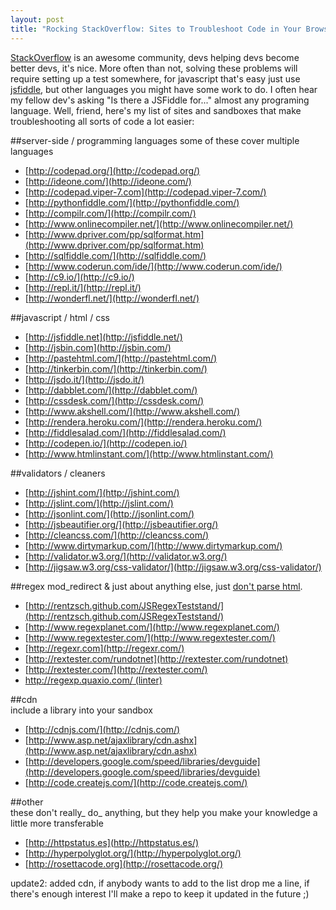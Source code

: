 ```yaml
--- 
layout: post 
title: "Rocking StackOverflow: Sites to Troubleshoot Code in Your Browser" 
--- 
```


[StackOverflow](http://stackoverflow.com/) is an awesome community, devs 
helping devs become better devs, it's nice. More often than not, solving these 
problems will require setting up a test somewhere, for javascript that's easy 
just use [jsfiddle](http://jsfiddle.net/), but other languages you might have 
some work to do. I often hear my fellow dev's asking "Is there a JSFiddle for..."
almost any programing language. Well, friend, here's my list of sites and sandboxes
that make troubleshooting all sorts of code a lot easier:  


##server-side / programming languages
some of these cover multiple languages

* [http://codepad.org/](http://codepad.org/)
* [http://ideone.com/](http://ideone.com/)
* [http://codepad.viper-7.com](http://codepad.viper-7.com/)
* [http://pythonfiddle.com/](http://pythonfiddle.com/)
* [http://compilr.com/](http://compilr.com/)
* [http://www.onlinecompiler.net/](http://www.onlinecompiler.net/)
* [http://www.dpriver.com/pp/sqlformat.htm](http://www.dpriver.com/pp/sqlformat.htm)
* [http://sqlfiddle.com/](http://sqlfiddle.com/)
* [http://www.coderun.com/ide/](http://www.coderun.com/ide/)
* [http://c9.io/](http://c9.io/)
* [http://repl.it/](http://repl.it/)
* [http://wonderfl.net/](http://wonderfl.net/)


##javascript / html / css

* [http://jsfiddle.net](http://jsfiddle.net/)
* [http://jsbin.com](http://jsbin.com/)
* [http://pastehtml.com/](http://pastehtml.com/)
* [http://tinkerbin.com/](http://tinkerbin.com/)
* [http://jsdo.it/](http://jsdo.it/)
* [http://dabblet.com/](http://dabblet.com/)
* [http://cssdesk.com/](http://cssdesk.com/)
* [http://www.akshell.com/](http://www.akshell.com/)
* [http://rendera.heroku.com/](http://rendera.heroku.com/)
* [http://fiddlesalad.com/](http://fiddlesalad.com/)
* [http://codepen.io/](http://codepen.io/)
* [http://www.htmlinstant.com/](http://www.htmlinstant.com/)

##validators / cleaners  

* [http://jshint.com/](http://jshint.com/)
* [http://jslint.com/](http://jslint.com/)
* [http://jsonlint.com/](http://jsonlint.com/)
* [http://jsbeautifier.org/](http://jsbeautifier.org/)
* [http://cleancss.com/](http://cleancss.com/)
* [http://www.dirtymarkup.com/](http://www.dirtymarkup.com/)
* [http://validator.w3.org/](http://validator.w3.org/)
* [http://jigsaw.w3.org/css-validator/](http://jigsaw.w3.org/css-validator/)


##regex
mod_redirect & just about anything else, just [don't parse
html](http://stackoverflow.com/a/1732454/276250).

* [http://rentzsch.github.com/JSRegexTeststand/](http://rentzsch.github.com/JSRegexTeststand/)
* [http://www.regexplanet.com/](http://www.regexplanet.com/)
* [http://www.regextester.com/](http://www.regextester.com/)
* [http://regexr.com](http://regexr.com/)
* [http://rextester.com/rundotnet](http://rextester.com/rundotnet)
* [http://rextester.com/](http://rextester.com/)
* [http://regexp.quaxio.com/ (linter)](http://regexp.quaxio.com/)


##cdn  
include a library into your sandbox

* [http://cdnjs.com/](http://cdnjs.com/)
* [http://www.asp.net/ajaxlibrary/cdn.ashx](http://www.asp.net/ajaxlibrary/cdn.ashx)
* [http://developers.google.com/speed/libraries/devguide](http://developers.google.com/speed/libraries/devguide)
* [http://code.createjs.com/](http://code.createjs.com/)


##other  
these don't really_ do_ anything, but they help you make your knowledge a
little more transferable

* [http://httpstatus.es](http://httpstatus.es/)
* [http://hyperpolyglot.org/](http://hyperpolyglot.org/)
* [http://rosettacode.org](http://rosettacode.org/)


update2: added cdn, if anybody wants to add to the list drop me a line, if
there's enough interest I'll make a repo to keep it updated in the future ;)
